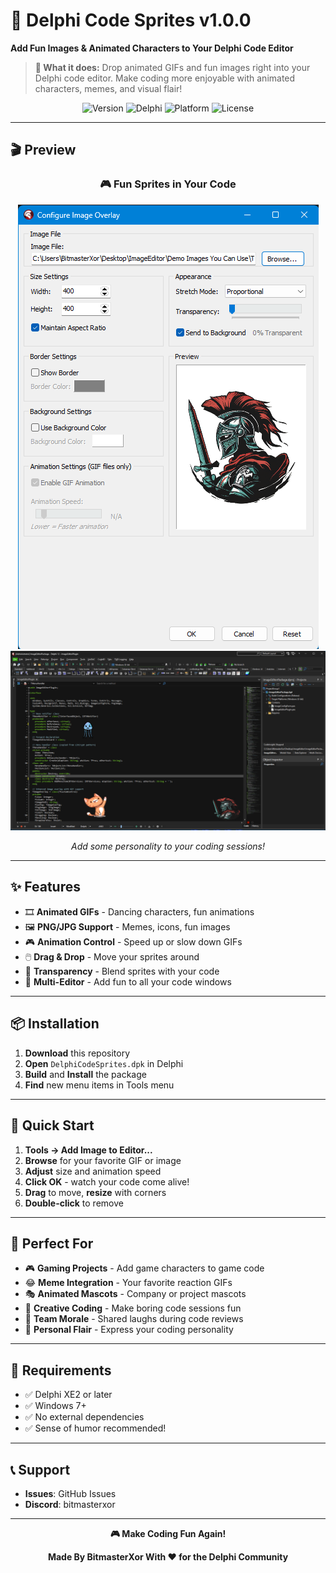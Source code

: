 # 🎨 Delphi Code Sprites v1.0.0
**Add Fun Images & Animated Characters to Your Delphi Code Editor**

> **🎯 What it does:** Drop animated GIFs and fun images right into your Delphi code editor. Make coding more enjoyable with animated characters, memes, and visual flair!

<div align="center">

![Version](https://img.shields.io/badge/Version-1.0.0-blue?style=for-the-badge)
![Delphi](https://img.shields.io/badge/Delphi-XE2%2B-red?style=for-the-badge)
![Platform](https://img.shields.io/badge/Platform-Windows-green?style=for-the-badge)
![License](https://img.shields.io/badge/License-Open%20Source-orange?style=for-the-badge)

</div>

---

## 🎬 Preview

<div align="center">

### 🎮 **Fun Sprites in Your Code**
![Code Sprites Preview](Preview.png)
![Code Sprites Preview](preview2.png)

*Add some personality to your coding sessions!*

</div>

---

## ✨ Features

- 🎞️ **Animated GIFs** - Dancing characters, fun animations
- 🖼️ **PNG/JPG Support** - Memes, icons, fun images
- 🎮 **Animation Control** - Speed up or slow down GIFs
- 🖱️ **Drag & Drop** - Move your sprites around
- 👻 **Transparency** - Blend sprites with your code
- 🎯 **Multi-Editor** - Add fun to all your code windows

---

## 📦 Installation

1. **Download** this repository
2. **Open** `DelphiCodeSprites.dpk` in Delphi
3. **Build** and **Install** the package
4. **Find** new menu items in Tools menu

---

## 🚀 Quick Start

1. **Tools → Add Image to Editor...**
2. **Browse** for your favorite GIF or image
3. **Adjust** size and animation speed
4. **Click OK** - watch your code come alive!
5. **Drag** to move, **resize** with corners
6. **Double-click** to remove

---

## 🎯 Perfect For

- 🎮 **Gaming Projects** - Add game characters to game code
- 😂 **Meme Integration** - Your favorite reaction GIFs
- 🎭 **Animated Mascots** - Company or project mascots
- 🎨 **Creative Coding** - Make boring code sessions fun
- 🎉 **Team Morale** - Shared laughs during code reviews
- 🚀 **Personal Flair** - Express your coding personality

---

## 🔧 Requirements

- ✅ Delphi XE2 or later
- ✅ Windows 7+
- ✅ No external dependencies
- ✅ Sense of humor recommended!

---

## 📞 Support

- **Issues**: GitHub Issues
- **Discord**: bitmasterxor

---

<div align="center">

**🎮 Make Coding Fun Again!**

**Made By BitmasterXor With ❤️ for the Delphi Community**

</div>
